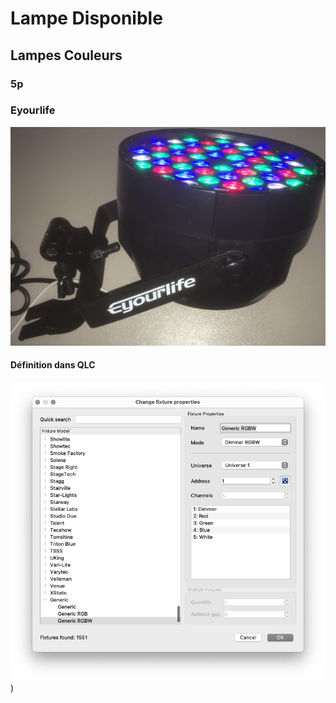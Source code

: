 # Lampe Disponible

## Lampes Couleurs

### 5p


### Eyourlife

![Eyourlife](./Eyourlife.jpg)

#### Définition dans QLC

![Eyourlife QLC ](./Eyourlife_fixture_QLC.png))